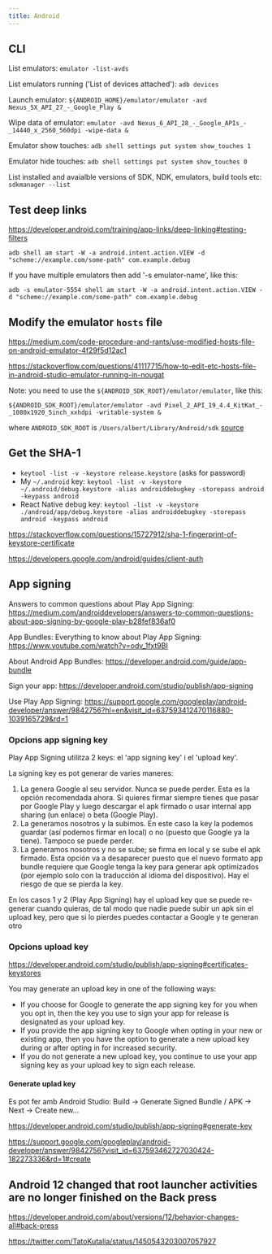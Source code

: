 ```yaml
---
title: Android
---
```


## CLI

List emulators: `emulator -list-avds`

List emulators running ('List of devices attached'): `adb devices`

Launch emulator: `${ANDROID_HOME}/emulator/emulator -avd Nexus_5X_API_27_-_Google_Play &`

Wipe data of emulator: `emulator -avd Nexus_6_API_28_-_Google_APIs_-_14440_x_2560_560dpi -wipe-data &`

Emulator show touches: `adb shell settings put system show_touches 1`

Emulator hide touches: `adb shell settings put system show_touches 0`

List installed and avaialble versions of SDK, NDK, emulators, build tools etc: `sdkmanager --list`


## Test deep links

https://developer.android.com/training/app-links/deep-linking#testing-filters

`adb shell am start -W -a android.intent.action.VIEW -d "scheme://example.com/some-path" com.example.debug`

If you have multiple emulators then add '-s emulator-name', like this:

`adb -s emulator-5554 shell am start -W -a android.intent.action.VIEW -d "scheme://example.com/some-path" com.example.debug`


## Modify the emulator `hosts` file

https://medium.com/code-procedure-and-rants/use-modified-hosts-file-on-android-emulator-4f29f5d12ac1

https://stackoverflow.com/questions/41117715/how-to-edit-etc-hosts-file-in-android-studio-emulator-running-in-nougat

Note: you need to use the `${ANDROID_SDK_ROOT}/emulator/emulator`, like this:

`${ANDROID_SDK_ROOT}/emulator/emulator -avd Pixel_2_API_19_4.4_KitKat_-_1080x1920_5inch_xxhdpi -writable-system &`

where `ANDROID_SDK_ROOT` is `/Users/albert/Library/Android/sdk` [source](https://stackoverflow.com/a/52496987/4034572)


## Get the SHA-1

- `keytool -list -v -keystore release.keystore` (asks for password)
- My `~/.android` key: `keytool -list -v -keystore ~/.android/debug.keystore -alias androiddebugkey -storepass android -keypass android`
- React Native debug key: `keytool -list -v -keystore ./android/app/debug.keystore -alias androiddebugkey -storepass android -keypass android`

https://stackoverflow.com/questions/15727912/sha-1-fingerprint-of-keystore-certificate

https://developers.google.com/android/guides/client-auth


## App signing

Answers to common questions about Play App Signing: https://medium.com/androiddevelopers/answers-to-common-questions-about-app-signing-by-google-play-b28fef836af0

App Bundles: Everything to know about Play App Signing: https://www.youtube.com/watch?v=odv_1fxt9BI

About Android App Bundles: https://developer.android.com/guide/app-bundle

Sign your app: https://developer.android.com/studio/publish/app-signing

Use Play App Signing: https://support.google.com/googleplay/android-developer/answer/9842756?hl=en&visit_id=637593412470116880-1039165729&rd=1

### Opcions app signing key

Play App Signing utilitza 2 keys: el 'app signing key' i el 'upload key'.

La signing key es pot generar de varies maneres:

1. La genera Google al seu servidor. Nunca se puede perder. Esta es la opción recomendada ahora. Si quieres firmar siempre tienes que pasar por Google Play y luego descargar el apk firmado o usar internal app sharing (un enlace) o beta (Google Play).
2. La generamos nosotros y la subimos. En este caso la key la podemos guardar (así podemos firmar en local) o no (puesto que Google ya la tiene). Tampoco se puede perder.
3. La generamos nosotros y no se sube; se firma en local y se sube el apk firmado. Esta opción va a desaparecer puesto que el nuevo formato app bundle requiere que Google tenga la key para generar apk optimizados (por ejemplo solo con la traducción al idioma del dispositivo). Hay el riesgo de que se pierda la key.

En los casos 1 y 2 (Play App Signing) hay el upload key que se puede re-generar cuando quieras, de tal modo que nadie puede subir un apk sin el upload key, pero que si lo pierdes puedes contactar a Google y te generan otro

### Opcions upload key

https://developer.android.com/studio/publish/app-signing#certificates-keystores

You may generate an upload key in one of the following ways:

- If you choose for Google to generate the app signing key for you when you opt in, then the key you use to sign your app for release is designated as your upload key.
- If you provide the app signing key to Google when opting in your new or existing app, then you have the option to generate a new upload key during or after opting in for increased security.
- If you do not generate a new upload key, you continue to use your app signing key as your upload key to sign each release.

#### Generate uplad key

Es pot fer amb Android Studio: Build -> Generate Signed Bundle / APK -> Next -> Create new...

https://developer.android.com/studio/publish/app-signing#generate-key

https://support.google.com/googleplay/android-developer/answer/9842756?visit_id=637593462727030424-182273336&rd=1#create


## Android 12 changed that root launcher activities are no longer finished on the Back press

https://developer.android.com/about/versions/12/behavior-changes-all#back-press

https://twitter.com/TatoKutalia/status/1450543203007057927
